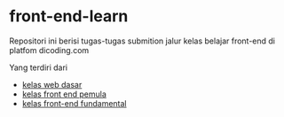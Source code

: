 # front-end-learn

Repositori ini berisi tugas-tugas submition jalur kelas belajar front-end di platfom dicoding.com

Yang terdiri dari 
- [kelas web dasar](https://github.com/melinadwisafitri/front-end-learn/tree/beginner)
- [kelas front end pemula](https://github.com/melinadwisafitri/front-end-learn/tree/base-class)
- [kelas front-end fundamental](https://github.com/melinadwisafitri/front-end-learn/tree/fundamental)
